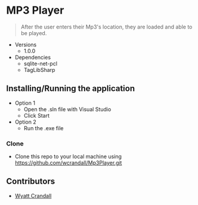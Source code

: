 # MP3 Player 
> After the user enters their Mp3's location, they are loaded and able to be played. 

* Versions 
    * 1.0.0
* Dependencies 
    * sqlite-net-pcl
    * TagLibSharp 
## Installing/Running the application  
* Option 1 
    * Open the .sln file with Visual Studio 
    * Click Start
* Option 2 
    * Run the .exe file 

### Clone
- Clone this repo to your local machine using https://github.com/wcrandall/Mp3Player.git

## Contributors 
* <a href="https://github.com/wcrandall"> Wyatt Crandall </a> 

